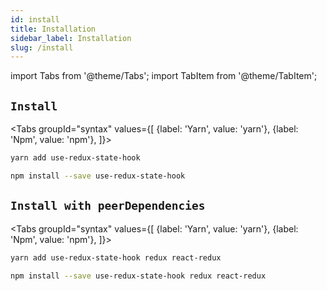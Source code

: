 ```yaml
---
id: install
title: Installation
sidebar_label: Installation
slug: /install
---
```


import Tabs from '@theme/Tabs';
import TabItem from '@theme/TabItem';

## `Install`

<Tabs groupId="syntax" values={[
  {label: 'Yarn', value: 'yarn'},
  {label: 'Npm', value: 'npm'},
]}>
  <TabItem value="yarn">

  ```bash
  yarn add use-redux-state-hook
  ```

  </TabItem>

  <TabItem value="npm">

  ```bash
  npm install --save use-redux-state-hook
  ```

  </TabItem>
</Tabs>

## `Install with peerDependencies`

<Tabs groupId="syntax" values={[
  {label: 'Yarn', value: 'yarn'},
  {label: 'Npm', value: 'npm'},
]}>
  <TabItem value="yarn">

  ```bash
  yarn add use-redux-state-hook redux react-redux
  ```

  </TabItem>

  <TabItem value="npm">

  ```bash
  npm install --save use-redux-state-hook redux react-redux
  ```

  </TabItem>
</Tabs>
